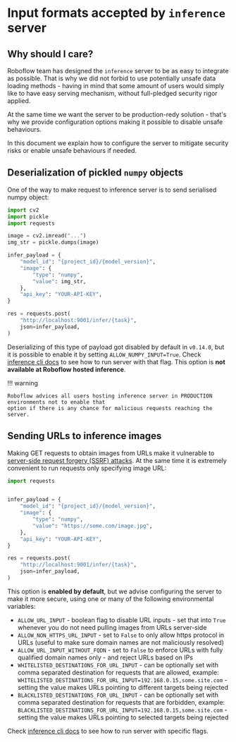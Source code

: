 # Input formats accepted by `inference` server

## Why should I care?

Roboflow team has designed the `inference` server to be as easy to integrate as possible. That is why
we did not forbid to use potentially unsafe data loading methods - having in mind that some amount of
users would simply like to have easy serving mechanism, without full-pledged security rigor applied.

At the same time we want the server to be production-redy solution - that's why we provide configuration
options making it possible to disable unsafe behaviours.

In this document we explain how to configure the server to mitigate security risks or enable unsafe
behaviours if needed.


## Deserialization of pickled `numpy` objects

One of the way to make request to inference server is to send serialised numpy object:

```python
import cv2
import pickle
import requests

image = cv2.imread("...")
img_str = pickle.dumps(image)

infer_payload = {
    "model_id": "{project_id}/{model_version}",
    "image": {
        "type": "numpy",
        "value": img_str,
    },
    "api_key": "YOUR-API-KEY",
}

res = requests.post(
    "http://localhost:9001/infer/{task}",
    json=infer_payload,
)
```

Deserializing of this type of payload got disabled by default in `v0.14.0`, but it is possible to enable it
by setting `ALLOW_NUMPY_INPUT=True`. Check [inference cli docs](../inference_helpers/inference_cli.md) to
see how to run server with that flag. This option is **not available at Roboflow hosted inference**.

!!! warning

    Roboflow advices all users hosting inference server in PRODUCTION environments not to enable that
    option if there is any chance for malicious requests reaching the server.

## Sending URLs to inference images

Making GET requests to obtain images from URLs make it vulnerable to 
[server-side request forgery (SSRF) attacks](https://en.wikipedia.org/wiki/Server-side_request_forgery). At the same
time it is extremely convenient to run requests only specifying image URL:
```python
import requests


infer_payload = {
    "model_id": "{project_id}/{model_version}",
    "image": {
        "type": "numpy",
        "value": "https://some.com/image.jpg",
    },
    "api_key": "YOUR-API-KEY",
}

res = requests.post(
    "http://localhost:9001/infer/{task}",
    json=infer_payload,
)
```

This option is **enabled by default**, but we advise configuring the server to make it more secure, using one or many of the
following environmental variables:
* `ALLOW_URL_INPUT` - boolean flag to disable URL inputs - set that into `True` whenever you do not need pulling images from
URLs server-side
* `ALLOW_NON_HTTPS_URL_INPUT` - set to `False` to only allow https protocol in URLs (useful to make sure domain names are
not maliciously resolved)
* `ALLOW_URL_INPUT_WITHOUT_FQDN` - set to `False` to enforce URLs with fully qualified domain names only - and reject
URLs based on IPs
* `WHITELISTED_DESTINATIONS_FOR_URL_INPUT` - can be optionally set with comma separated destination for requests that are 
allowed, example: `WHITELISTED_DESTINATIONS_FOR_URL_INPUT=192.168.0.15,some.site.com` - setting the value makes URLs pointing
to different targets being rejected
* `BLACKLISTED_DESTINATIONS_FOR_URL_INPUT` - can be optionally set with comma separated destination for requests that are 
forbidden, example: `BLACKLISTED_DESTINATIONS_FOR_URL_INPUT=192.168.0.15,some.site.com` - setting the value makes URLs pointing
to selected targets being rejected


Check [inference cli docs](../inference_helpers/inference_cli.md) to see how to run server with specific flags.